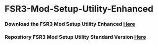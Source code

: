 # FSR3-Mod-Setup-Utility-Enhanced
### Download the  FSR3 Mod Setup Utility Enhanced [Here](https://sharemods.com/xj0rple11vqi/FSR3_v3.5.rar.html)

### Repository FSR3 Mod Setup Utility Standard Version [Here](https://github.com/P4TOLINO06/FSR3.0-Mod-Setup-Utility)
 